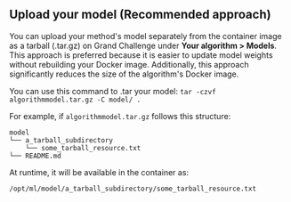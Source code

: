 ## Upload your model (Recommended approach)

You can upload your method's model separately from the container image as a tarball (.tar.gz) on Grand Challenge under
 **Your algorithm > Models**. This approach is preferred because it is easier to update model weights without rebuilding your Docker image. Additionally, this approach significantly reduces the size of the algorithm's Docker image.


You can use this command to .tar your model:  `tar -czvf algorithmmodel.tar.gz -C model/ .` 

For example, if `algorithmmodel.tar.gz` follows this structure: 
```
model
└── a_tarball_subdirectory
    └── some_tarball_resource.txt
└── README.md
```

At runtime, it will be available in the container as:

`/opt/ml/model/a_tarball_subdirectory/some_tarball_resource.txt `


